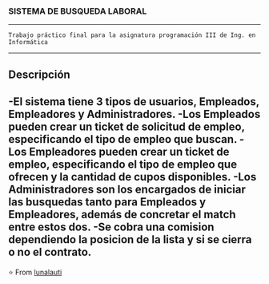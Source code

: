 ### SISTEMA DE BUSQUEDA LABORAL
----
    Trabajo práctico final para la asignatura programación III de Ing. en Informática
----
Descripción
----
-El sistema tiene 3 tipos de usuarios, Empleados, Empleadores y Administradores.
-Los Empleados pueden crear un ticket de solicitud de empleo, especificando el tipo de empleo que buscan.
-Los Empleadores pueden crear un ticket de empleo, especificando el tipo de empleo que ofrecen 
y la cantidad de cupos disponibles.
-Los Administradores son los encargados de iniciar las busquedas tanto para Empleados y Empleadores,
 además de concretar el match entre estos dos. 
-Se cobra una comision dependiendo la posicion de la lista y si se cierra o no el contrato.
----
⭐️ From [lunalauti](https://github.com/lunalauti)
